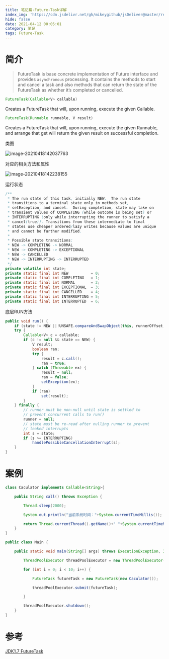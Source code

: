 ```yaml
---
title: 笔记篇-Future-Task详解
index_img: 'https://cdn.jsdelivr.net/gh/mikeygithub/jsDeliver@master/resource/img/Future-Task.jpeg'
hide: false
date: 2021-04-12 00:05:01
category: 笔记
tags: Future-Task
---
```


# 简介

>FutureTask is base concrete implementation of Future interface and provides `asynchronous` processing. It contains the methods to start and cancel a task and also methods that can return the state of the FutureTask as whether it’s completed or cancelled.


```java
FutureTask(Callable<V> callable)
```
Creates a FutureTask that will, upon running, execute the given Callable.
```java
FutureTask(Runnable runnable, V result)
```
Creates a FutureTask that will, upon running, execute the given Runnable, and arrange that get will return the given result on successful completion.

类图

![image-20210418142037763](/home/mikey/Downloads/jsDeliver/resource/img/image-20210418142037763.png)

对应的相关方法和属性

![image-20210418142238155](/home/mikey/Downloads/jsDeliver/resource/img/image-20210418142238155.png)

运行状态

```java
/**
 * The run state of this task, initially NEW.  The run state
 * transitions to a terminal state only in methods set,
 * setException, and cancel.  During completion, state may take on
 * transient values of COMPLETING (while outcome is being set) or
 * INTERRUPTING (only while interrupting the runner to satisfy a
 * cancel(true)). Transitions from these intermediate to final
 * states use cheaper ordered/lazy writes because values are unique
 * and cannot be further modified.
 *
 * Possible state transitions:
 * NEW -> COMPLETING -> NORMAL
 * NEW -> COMPLETING -> EXCEPTIONAL
 * NEW -> CANCELLED
 * NEW -> INTERRUPTING -> INTERRUPTED
 */
private volatile int state;
private static final int NEW          = 0;
private static final int COMPLETING   = 1;
private static final int NORMAL       = 2;
private static final int EXCEPTIONAL  = 3;
private static final int CANCELLED    = 4;
private static final int INTERRUPTING = 5;
private static final int INTERRUPTED  = 6;
```

底层RUN方法

```java
public void run() {
    if (state != NEW ||!UNSAFE.compareAndSwapObject(this, runnerOffset,null, Thread.currentThread()))return;
    try {
        Callable<V> c = callable;
        if (c != null && state == NEW) {
            V result;
            boolean ran;
            try {
                result = c.call();
                ran = true;
            } catch (Throwable ex) {
                result = null;
                ran = false;
                setException(ex);
            }
            if (ran)
                set(result);
        }
    } finally {
        // runner must be non-null until state is settled to
        // prevent concurrent calls to run()
        runner = null;
        // state must be re-read after nulling runner to prevent
        // leaked interrupts
        int s = state;
        if (s >= INTERRUPTING)
            handlePossibleCancellationInterrupt(s);
    }
}
```



# 案例

```java
class Caculator implements Callable<String>{

    public String call() throws Exception {

        Thread.sleep(2000);

        System.out.println("当前系统时间："+System.currentTimeMillis());

        return Thread.currentThread().getName()+" "+System.currentTimeMillis();
    }
}

public class Main {

    public static void main(String[] args) throws ExecutionException, InterruptedException {

        ThreadPoolExecutor threadPoolExecutor = new ThreadPoolExecutor(3, 5, 200, TimeUnit.MICROSECONDS, new LinkedBlockingQueue<Runnable>(30));

        for (int i = 0; i < 10; i++) {

            FutureTask futureTask = new FutureTask(new Caculator());

            threadPoolExecutor.submit(futureTask);

        }

        threadPoolExecutor.shutdown();
    }
}
```


# 参考

[JDK1.7 FutureTask](https://docs.oracle.com/javase/7/docs/api/java/util/concurrent/FutureTask.html)   


 
